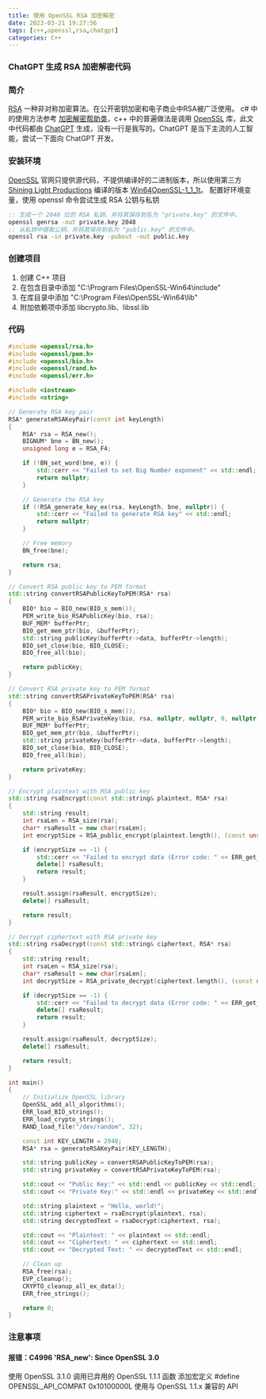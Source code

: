 ```yaml
---
title: 使用 OpenSSL RSA 加密解密
date: 2023-03-21 19:27:56
tags: [c++,openssl,rsa,chatgpt]
categories: C++
---
```

### ChatGPT 生成 RSA 加密解密代码
<!-- more -->
### 简介
[RSA](https://baike.baidu.com/item/RSA%E7%AE%97%E6%B3%95?fromtitle=RSA&fromid=210678) 一种非对称加密算法。在公开密钥加密和电子商业中RSA被广泛使用。
c# 中的使用方法参考 [加密解密帮助类](https://sadness96.github.io/blog/2018/01/10/csharp-EncryptionHelper/)，c++ 中的普遍做法是调用 [OpenSSL](https://www.openssl.org/) 库，此文中代码都由 [ChatGPT](https://openai.com/) 生成，没有一行是我写的。ChatGPT 是当下主流的人工智能，尝试一下面向 ChatGPT 开发。

### 安装环境
[OpenSSL](https://www.openssl.org/) 官网只提供源代码，不提供编译好的二进制版本，所以使用第三方 [Shining Light Productions](https://slproweb.com/) 编译的版本 [Win64OpenSSL-1_1_1t](https://slproweb.com/download/Win64OpenSSL-1_1_1t.exe)。
配置好环境变量，使用 openssl 命令尝试生成 RSA 公钥与私钥
``` cmd
:: 生成一个 2048 位的 RSA 私钥，并将其保存到名为 "private.key" 的文件中。
openssl genrsa -out private.key 2048
:: 从私钥中提取公钥，并将其保存到名为 "public.key" 的文件中。
openssl rsa -in private.key -pubout -out public.key
```
### 创建项目
1. 创建 C++ 项目
1. 在包含目录中添加 "C:\Program Files\OpenSSL-Win64\include"
1. 在库目录中添加 "C:\Program Files\OpenSSL-Win64\lib"
1. 附加依赖项中添加 libcrypto.lib、libssl.lib

### 代码
``` cpp
#include <openssl/rsa.h>
#include <openssl/pem.h>
#include <openssl/bio.h>
#include <openssl/rand.h>
#include <openssl/err.h>

#include <iostream>
#include <string>

// Generate RSA key pair
RSA* generateRSAKeyPair(const int keyLength)
{
	RSA* rsa = RSA_new();
	BIGNUM* bne = BN_new();
	unsigned long e = RSA_F4;

	if (!BN_set_word(bne, e)) {
		std::cerr << "Failed to set Big Number exponent" << std::endl;
		return nullptr;
	}

	// Generate the RSA key
	if (!RSA_generate_key_ex(rsa, keyLength, bne, nullptr)) {
		std::cerr << "Failed to generate RSA key" << std::endl;
		return nullptr;
	}

	// Free memory
	BN_free(bne);

	return rsa;
}

// Convert RSA public key to PEM format
std::string convertRSAPublicKeyToPEM(RSA* rsa)
{
	BIO* bio = BIO_new(BIO_s_mem());
	PEM_write_bio_RSAPublicKey(bio, rsa);
	BUF_MEM* bufferPtr;
	BIO_get_mem_ptr(bio, &bufferPtr);
	std::string publicKey(bufferPtr->data, bufferPtr->length);
	BIO_set_close(bio, BIO_CLOSE);
	BIO_free_all(bio);

	return publicKey;
}

// Convert RSA private key to PEM format
std::string convertRSAPrivateKeyToPEM(RSA* rsa)
{
	BIO* bio = BIO_new(BIO_s_mem());
	PEM_write_bio_RSAPrivateKey(bio, rsa, nullptr, nullptr, 0, nullptr, nullptr);
	BUF_MEM* bufferPtr;
	BIO_get_mem_ptr(bio, &bufferPtr);
	std::string privateKey(bufferPtr->data, bufferPtr->length);
	BIO_set_close(bio, BIO_CLOSE);
	BIO_free_all(bio);

	return privateKey;
}

// Encrypt plaintext with RSA public key
std::string rsaEncrypt(const std::string& plaintext, RSA* rsa)
{
	std::string result;
	int rsaLen = RSA_size(rsa);
	char* rsaResult = new char[rsaLen];
	int encryptSize = RSA_public_encrypt(plaintext.length(), (const unsigned char*)plaintext.c_str(), (unsigned char*)rsaResult, rsa, RSA_PKCS1_PADDING);

	if (encryptSize == -1) {
		std::cerr << "Failed to encrypt data (Error code: " << ERR_get_error() << ")" << std::endl;
		delete[] rsaResult;
		return result;
	}

	result.assign(rsaResult, encryptSize);
	delete[] rsaResult;

	return result;
}

// Decrypt ciphertext with RSA private key
std::string rsaDecrypt(const std::string& ciphertext, RSA* rsa)
{
	std::string result;
	int rsaLen = RSA_size(rsa);
	char* rsaResult = new char[rsaLen];
	int decryptSize = RSA_private_decrypt(ciphertext.length(), (const unsigned char*)ciphertext.c_str(), (unsigned char*)rsaResult, rsa, RSA_PKCS1_PADDING);

	if (decryptSize == -1) {
		std::cerr << "Failed to decrypt data (Error code: " << ERR_get_error() << ")" << std::endl;
		delete[] rsaResult;
		return result;
	}

	result.assign(rsaResult, decryptSize);
	delete[] rsaResult;

	return result;
}

int main()
{
	// Initialize OpenSSL library
	OpenSSL_add_all_algorithms();
	ERR_load_BIO_strings();
	ERR_load_crypto_strings();
	RAND_load_file("/dev/random", 32);

	const int KEY_LENGTH = 2048;
	RSA* rsa = generateRSAKeyPair(KEY_LENGTH);

	std::string publicKey = convertRSAPublicKeyToPEM(rsa);
	std::string privateKey = convertRSAPrivateKeyToPEM(rsa);

	std::cout << "Public Key:" << std::endl << publicKey << std::endl;
	std::cout << "Private Key:" << std::endl << privateKey << std::endl;

	std::string plaintext = "Hello, world!";
	std::string ciphertext = rsaEncrypt(plaintext, rsa);
	std::string decryptedText = rsaDecrypt(ciphertext, rsa);

	std::cout << "Plaintext: " << plaintext << std::endl;
	std::cout << "Ciphertext: " << ciphertext << std::endl;
	std::cout << "Decrypted Text: " << decryptedText << std::endl;

	// Clean up
	RSA_free(rsa);
	EVP_cleanup();
	CRYPTO_cleanup_all_ex_data();
	ERR_free_strings();

	return 0;
}
```

### 注意事项
#### 报错：C4996 'RSA_new': Since OpenSSL 3.0
使用 OpenSSL 3.1.0 调用已弃用的 OpenSSL 1.1.1 函数
添加宏定义 #define OPENSSL_API_COMPAT 0x10100000L 使用与 OpenSSL 1.1.x 兼容的 API